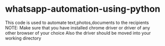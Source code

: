 # whatsapp-automation-using-python
This code is used to automate text,photos,documents to the recipients
NOTE: Make sure that you have installed chrome driver  or driver of any other browser of your choice
Also the driver should be moved into your working directory
